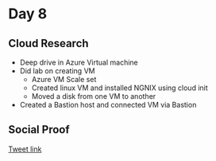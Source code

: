 # Day 8

## Cloud Research

- Deep drive in Azure Virtual machine
- Did lab on creating VM
  - Azure VM Scale set
  - Created linux VM and installed NGNIX using cloud init
  - Moved a disk from one VM to another
- Created a Bastion host and connected VM via Bastion



## Social Proof

[Tweet link](https://twitter.com/Just4JAG/status/1340141948905152513)
